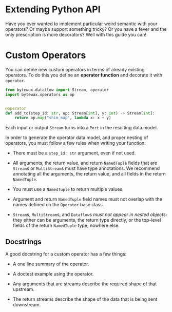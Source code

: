 # Extending Python API

Have you ever wanted to implement particular weird semantic with your operators? Or maybe support something tricky? Or you have a fever and the only prescription is more decorators? Well with this guide you can!

# Custom Operators

You can define new custom operators in terms of already existing
operators. To do this you define an **operator function** and
decorate it with `operator`.

```python
from bytewax.dataflow import Stream, operator
import bytewax.operators as op


@operator
def add_to(step_id: str, up: Stream[int], y: int) -> Stream[int]:
    return op.map("shim_map", lambda x: x + y)
```

Each input or output `Stream` turns into a `Port` in the resulting
data model.

In order to generate the operator data model, and proper nesting of
operators, you must follow a few rules when writing your function:

- There must be a `step_id: str` argument, even if not used.

- All arguments, the return value, and return `NamedTuple` fields that
  are `Stream`s or `MultiStream`s must have type annotations. We
  recommend annotating all the arguments, the return value, and all
  fields in the return `NamedTuple`.

- You must use a `NamedTuple` to return multiple values.

- Argument and return `NamedTuple` field names must not overlap with
  the names defined on the `Operator` base class.

- `Stream`s, `MultiStream`s, and `Dataflow`s _must not appear in
  nested objects_: they either can be arguments, the return type
  directly, or the top-level fields of the return `NamedTuple` type;
  nowhere else.

## Docstrings

A good docstring for a custom operator has a few things:

- A one line summary of the operator.

- A doctest example using the operator.

- Any arguments that are streams describe the required shape of that
  upstream.

- The return streams describe the shape of the data that is being sent
  downstream.
